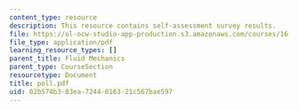 ```yaml
---
content_type: resource
description: This resource contains self-assessment survey results.
file: https://ol-ocw-studio-app-production.s3.amazonaws.com/courses/16-01-unified-engineering-i-ii-iii-iv-fall-2005-spring-2006/02b574b383ea7244016321c567bae597_poll.pdf
file_type: application/pdf
learning_resource_types: []
parent_title: Fluid Mechanics
parent_type: CourseSection
resourcetype: Document
title: poll.pdf
uid: 02b574b3-83ea-7244-0163-21c567bae597
---
```

